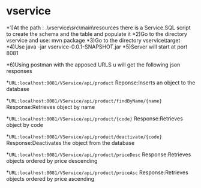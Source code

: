 
# vservice

*1)At the path : .\vservice\src\main\resources there is a Service.SQL script to create the schema and the table and populate it
*2)Go to the directory vservice and use: mvn package
*3)Go to the directory vservice\target 
*4)Use java -jar vservice-0.0.1-SNAPSHOT.jar
*5)Server will start at port 8081

*6)Using postman with the apposed URLS u will get the following json responses


*`URL:localhost:8081/VService/api/product`
Reponse:Inserts an object to the database 

*`URL:localhost:8081/VService/api/product/findByName/{name}`
Response:Retrieves object by name

*`URL:localhost:8081/VService/api/product/{code}`
Response:Retrieves object by code

*`URL:localhost:8081/VService/api/product/deactivate/{code}`
Response:Deactivates the object from the database

*`URL:localhost:8081/VService/api/product/priceDesc`
Response:Retrieves objects ordered by price descending

*`URL:localhost:8081/VService/api/product/priceAsc`
Response:Retrieves objects ordered by price ascending
